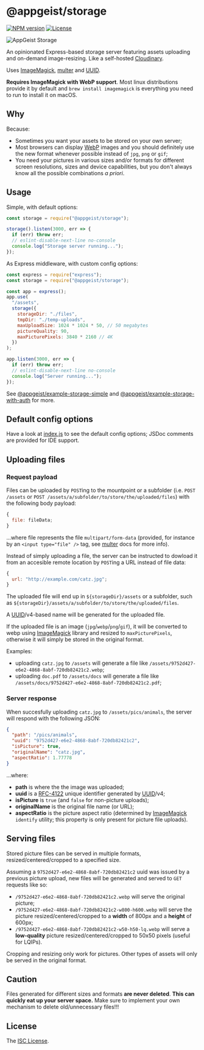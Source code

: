 # @appgeist/storage

[![NPM version][npm-image]][npm-url]
[![License][license-image]][license-url]

![AppGeist Storage](https://user-images.githubusercontent.com/581999/61737873-c8120c80-ad91-11e9-8442-d73f86dde003.png)

An opinionated Express-based storage server featuring assets uploading and on-demand image-resizing. Like a self-hosted [Cloudinary](https://cloudinary.com).

Uses [ImageMagick](https://imagemagick.org), [multer](https://www.npmjs.com/package/multer) and [UUID](https://www.npmjs.com/package/uuid).

**Requires ImageMagick with WebP support**. Most linux distributions provide it by default and `brew install imagemagick` is everything you need to run to install it on macOS.

## Why

Because:

- Sometimes you want your assets to be stored on your own server;
- Most browsers can display [WebP](https://developers.google.com/speed/webp/) images and you should definitely use the new format whenever possible instead of `jpg`, `png` or `gif`;
- You need your pictures in various sizes and/or formats for different screen resolutions, sizes and device capabilities, but you don't always know all the possible combinations _a priori_.

## Usage

Simple, with default options:

```js
const storage = require("@appgeist/storage");

storage().listen(3000, err => {
  if (err) throw err;
  // eslint-disable-next-line no-console
  console.log("Storage server running...");
});
```

As Express middleware, with custom config options:

```js
const express = require("express");
const storage = require("@appgeist/storage");

const app = express();
app.use(
  "/assets",
  storage({
    storageDir: "./files",
    tmpDir: "./temp-uploads",
    maxUploadSize: 1024 * 1024 * 50, // 50 megabytes
    pictureQuality: 90,
    maxPicturePixels: 3840 * 2160 // 4K
  })
);

app.listen(3000, err => {
  if (err) throw err;
  // eslint-disable-next-line no-console
  console.log("Server running...");
});
```

See [@appgeist/example-storage-simple](https://github.com/appgeist/example-storage-simple) and [@appgeist/example-storage-with-auth](https://github.com/appgeist/example-storage-with-auth) for more.

## Default config options

Have a look at [index.js](index.js) to see the default config options; JSDoc comments are provided for IDE support.

## Uploading files

### Request payload

Files can be uploaded by `POST`ing to the mountpoint or a subfolder (i.e. `POST /assets` or `POST /assets/a/subfolder/to/store/the/uploaded/files`) with the following body payload:

```js
{
  file: fileData;
}
```

...where file represents the file `multipart/form-data` (provided, for instance by an `<input type="file" />` tag, see [multer](https://www.npmjs.com/package/multer) docs for more info).

Instead of simply uploading a file, the server can be instructed to dowload it from an accesible remote location by `POST`ing a URL instead of file data:

```js
{
  url: "http://example.com/catz.jpg";
}
```

The uploaded file will end up in `${storageDir}/assets` or a subfolder, such as `${storageDir}/assets/a/subfolder/to/store/the/uploaded/files`.

A [UUID](https://www.npmjs.com/package/uuid)/v4-based name will be generated for the uploaded file.

If the uploaded file is an image (`jpg`/`webp`/`png`/`gif`), it will be converted to webp using [ImageMagick](https://imagemagick.org) library and resized to `maxPicturePixels`, otherwise it will simply be stored in the original format.

Examples:

- uploading `catz.jpg` to `/assets` will generate a file like `/assets/9752d427-e6e2-4868-8abf-720db82421c2.webp`;
- uploading `doc.pdf` to `/assets/docs` will generate a file like `/assets/docs/9752d427-e6e2-4868-8abf-720db82421c2.pdf`;

### Server response

When succesfully uploading `catz.jpg` to `/assets/pics/animals`, the server will respond with the following JSON:

```json
{
  "path": "/pics/animals",
  "uuid": "9752d427-e6e2-4868-8abf-720db82421c2",
  "isPicture": true,
  "originalName": "catz.jpg",
  "aspectRatio": 1.77778
}
```

...where:

- **path** is where the the image was uploaded;
- **uuid** is a [RFC-4122](https://www.ietf.org/rfc/rfc4122.txt) unique identifier generated by [UUID](https://www.npmjs.com/package/uuid)/v4;
- **isPicture** is `true` (and `false` for non-picture uploads);
- **originalName** is the original file name (or URL);
- **aspectRatio** is the picture aspect ratio (determined by [ImageMagick](https://imagemagick.org) `identify` utility; this property is only present for picture file uploads).

## Serving files

Stored picture files can be served in multiple formats, resized/centered/cropped to a specified size.

Assuming a `9752d427-e6e2-4868-8abf-720db82421c2` uuid was issued by a previous picture upload, new files will be generated and served to `GET` requests like so:

- `/9752d427-e6e2-4868-8abf-720db82421c2.webp`
  will serve the original picture;
- `/9752d427-e6e2-4868-8abf-720db82421c2-w800-h600.webp`
  will serve the picture resized/centered/cropped to a **width** of 800px and a **height** of 600px;
- `/9752d427-e6e2-4868-8abf-720db82421c2-w50-h50-lq.webp`
  will serve a **low-quality** picture resized/centered/cropped to 50x50 pixels (useful for LQIPs).

Cropping and resizing only work for pictures. Other types of assets will only be served in the original format.

## Caution

Files generated for different sizes and formats **are never deleted**. **This can quickly eat up your server space.** Make sure to implement your own mechanism to delete old/unnecessary files!!!

## License

The [ISC License](LICENSE).

[npm-image]: https://img.shields.io/npm/v/@appgeist/storage.svg?style=flat-square
[npm-url]: https://www.npmjs.com/package/@appgeist/storage
[license-image]: https://img.shields.io/npm/l/@appgeist/storage.svg?style=flat-square
[license-url]: LICENSE
